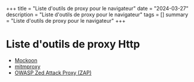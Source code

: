 +++
title = "Liste d'outils de proxy pour le navigateur"
date = "2024-03-27"
description = "Liste d'outils de proxy pour le navigateur"
tags = []
summary = "Liste d'outils de proxy pour le navigateur"
+++
# Liste d'outils de proxy Http

* [Mockoon](https://mockoon.com/)
* [mitmproxy](https://mitmproxy.org/)
* [OWASP Zed Attack Proxy (ZAP)](https://www.zaproxy.org/)
                    